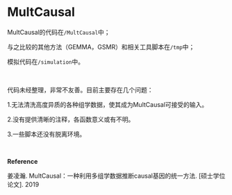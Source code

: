 # MultCausal

MultCausal的代码在```/MultCausal```中；

与之比较的其他方法（GEMMA，GSMR）和相关工具脚本在```/tmp```中；

模拟代码在```/simulation```中。

<br/>

代码未经整理，非常不友善。目前主要存在几个问题：

1.无法清洗高度异质的各种组学数据，使其成为MultCausal可接受的输入。

2.没有提供清晰的注释，各函数意义或有不明。

3.一些脚本还没有脱离环境。

<br/>

**Reference**

姜凌瀚. MultCausal：一种利用多组学数据推断causal基因的统一方法. [硕士学位论文]. 2019
